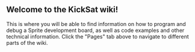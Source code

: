## Welcome to the KickSat wiki!

This is where you will be able to find information on how to program and debug a Sprite development board, as well as code examples and other technical information.  Click the "Pages" tab above to navigate to different parts of the wiki.